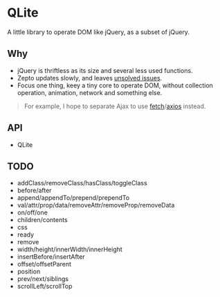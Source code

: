 # QLite

A little library to operate DOM like jQuery, as a subset of jQuery.

## Why

- jQuery is thriftless as its size and several less used functions.
- Zepto updates slowly, and leaves [unsolved issues](https://github.com/madrobby/zepto/issues).
- Focus one thing, keey a tiny core to operate DOM, without collection operation, animation, network and something else. 
> For example, I hope to separate Ajax to use [fetch](https://github.com/github/fetch)/[axios](https://github.com/mzabriskie/axios) instead.

## API

- QLite

## TODO

- addClass/removeClass/hasClass/toggleClass
- before/after
- append/appendTo/prepend/prependTo
- val/attr/prop/data/removeAttr/removeProp/removeData
- on/off/one
- children/contents
- css
- ready
- remove
- width/height/innerWidth/innerHeight
- insertBefore/insertAfter
- offset/offsetParent
- position
- prev/next/siblings
- scrollLeft/scrollTop
